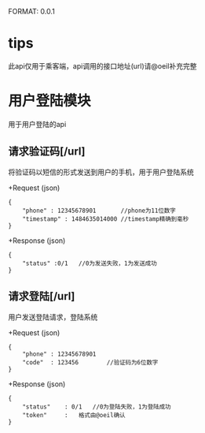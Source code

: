 FORMAT: 0.0.1

# tips
此api仅用于乘客端，api调用的接口地址(url)请@oeil补充完整

# 用户登陆模块
用于用户登陆的api

## 请求验证码[/url]
将验证码以短信的形式发送到用户的手机，用于用户登陆系统

+Request (json)

	{
		"phone" : 12345678901		//phone为11位数字
		"timestamp"	: 1484635014000	//timestamp精确到毫秒
	}

+Response (json)
	
	{
		"status" :0/1	//0为发送失败，1为发送成功
	}

## 请求登陆[/url]
用户发送登陆请求，登陆系统

+Request (json)

	{
		"phone" : 12345678901
		"code"	: 123456		//验证码为6位数字
	}

+Response (json)

	{
		"status" 	: 0/1	//0为登陆失败，1为登陆成功
		"token"		:	格式由@oeil确认
	}